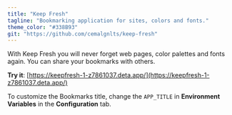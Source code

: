 ```yaml
---
title: "Keep Fresh"
tagline: "Bookmarking application for sites, colors and fonts."
theme_color: "#338B93"
git: "https://github.com/cemalgnlts/keep-fresh"
---
```


With Keep Fresh you will never forget web pages, color palettes and fonts again. You can share your bookmarks with others.

**Try it**: [https://keepfresh-1-z7861037.deta.app/](https://keepfresh-1-z7861037.deta.app/)

To customize the Bookmarks title, change the `APP_TITLE` in **Environment Variables** in the **Configuration** tab.
